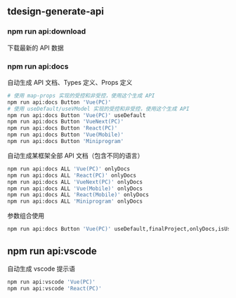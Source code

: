 ## tdesign-generate-api

### npm run api:download

下载最新的 API 数据

### npm run api:docs

自动生成 API 文档、Types 定义、Props 定义

```bash
# 使用 map-props 实现的受控和非受控，使用这个生成 API
npm run api:docs Button 'Vue(PC)'
# 使用 useDefault/useVModel 实现的受控和非受控，使用这个生成 API
npm run api:docs Button 'Vue(PC)' useDefault
npm run api:docs Button 'VueNext(PC)'
npm run api:docs Button 'React(PC)'
npm run api:docs Button 'Vue(Mobile)'
npm run api:docs Button 'Miniprogram'
```

自动生成某框架全部 API 文档（包含不同的语言）

```bash
npm run api:docs ALL 'Vue(PC)' onlyDocs
npm run api:docs ALL 'React(PC)' onlyDocs
npm run api:docs ALL 'VueNext(PC)' onlyDocs
npm run api:docs ALL 'Vue(Mobile)' onlyDocs
npm run api:docs ALL 'React(Mobile)' onlyDocs
npm run api:docs ALL 'Miniprogram' onlyDocs
```

参数组合使用

```bash
npm run api:docs Button 'Vue(PC)' useDefault,finalProject,onlyDocs,isUseUnitTest
```


## npm run api:vscode

自动生成 vscode 提示语

```bash
npm run api:vscode 'Vue(PC)'
npm run api:vscode 'React(PC)'
```
